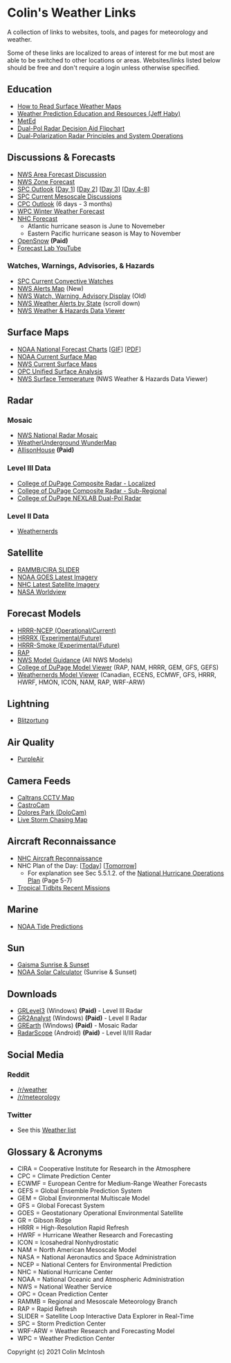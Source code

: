 # Colin's Weather Links
A collection of links to websites, tools, and pages for meteorology and weather.

Some of these links are localized to areas of interest for me but most are able to be switched to other locations or areas.
Websites/links listed below should be free and don't require a login unless otherwise specified.

## Education
- [How to Read Surface Weather Maps](https://www.weather.gov/jetstream/wxmaps)
- [Weather Prediction Education and Resources (Jeff Haby)](http://www.theweatherprediction.com/)
- [MetEd](https://www.meted.ucar.edu/training_detail.php)
- [Dual-Pol Radar Decision Aid Flipchart](http://www.wdtb.noaa.gov/courses/dualpol/Outreach/DualPol-Flipchart.pdf)
- [Dual-Polarization Radar Principles and System Operations](https://training.weather.gov/wdtd/courses/dualpol/documents/DualPolRadarPrinciples.pdf)

## Discussions & Forecasts
- [NWS Area Forecast Discussion](https://www.wrh.noaa.gov/total_forecast/getprod.php?new&prod=XXXAFDMTR&wfo=mtr)
- [NWS Zone Forecast](https://www.wrh.noaa.gov/mtr/versprod.php?pil=ZFP&sid=MTR)
- [SPC Outlook](https://www.spc.noaa.gov/products/outlook/)
    [[Day 1](https://www.spc.noaa.gov/products/outlook/day1otlk.html)]
    [[Day 2](https://www.spc.noaa.gov/products/outlook/day2otlk.html)]
    [[Day 3](https://www.spc.noaa.gov/products/outlook/day3otlk.html)]
    [[Day 4-8](https://www.spc.noaa.gov/products/exper/day4-8/)]
- [SPC Current Mesoscale Discussions](https://www.spc.noaa.gov/products/md/)
- [CPC Outlook](https://www.cpc.ncep.noaa.gov/) (6 days - 3 months)
- [WPC Winter Weather Forecast](https://www.wpc.ncep.noaa.gov/wwd/winter_wx.shtml)
- [NHC Forecast](https://www.nhc.noaa.gov/gtwo.php?basin=atlc&fdays=5)
  - Atlantic hurricane season is June to Novemeber
  - Eastern Pacific hurricane season is May to November
- [OpenSnow](https://opensnow.com/dailysnow) **(Paid)**
- [Forecast Lab YouTube](https://www.youtube.com/channel/UCA6mm30VIccQaYjABLaQ6Eg)

### Watches, Warnings, Advisories, & Hazards
- [SPC Current Convective Watches](https://www.spc.noaa.gov/products/watch/)
- [NWS Alerts Map](https://www.weather.gov/) (New)
- [NWS Watch, Warning, Advisory Display](https://www.spc.noaa.gov/products/wwa/) (Old)
- [NWS Weather Alerts by State](https://alerts.weather.gov/) (scroll down)
- [NWS Weather & Hazards Data Viewer](http://www.wrh.noaa.gov/map/?&zoom=5&scroll_zoom=false&center=37.59682400108367,-98.6572265625&boundaries=false,false,false,false,false,false,false,false,false&tab=observation&hazard=true&hazard_type=all&hazard_opacity=60&elements=temp,wind,gust&temp_filter=-80,130&gust_filter=0,150&rh_filter=0,100&elev_filter=-300,14000&precip_filter=0.01,18&obs_popup=false&obs_density=60&obs_provider=ALL)

## Surface Maps
- [NOAA National Forecast Charts](https://www.wpc.ncep.noaa.gov/national_forecast/natfcst.php) [[GIF](https://www.wpc.ncep.noaa.gov/noaa/noaad1.gif)] [[PDF](https://www.wpc.ncep.noaa.gov/noaa/noaad1.pdf)]
- [NOAA Current Surface Map](https://www.wpc.ncep.noaa.gov/html/sfc-zoom.php)
- [NWS Current Surface Maps](https://www.weather.gov/oun/sfcmaps)
- [OPC Unified Surface Analysis](https://ocean.weather.gov/unified_analysis.php)
- [NWS Surface Temperature](https://www.wrh.noaa.gov/map/?&zoom=5&scroll_zoom=false&center=37.59682400108367,-98.6572265625&boundaries=false,false,false,false,false,false,false,false,false&tab=layers&obs=true&obs_type=air_temp&obs_popup=false&obs_density=60&obs_provider=ALL) (NWS Weather & Hazards Data Viewer)

## Radar
### Mosaic
- [NWS National Radar Mosaic](https://radar.weather.gov/?settings=v1_eyJhZ2VuZGEiOnsiaWQiOiJuYXRpb25hbCIsImNlbnRlciI6Wy05Ni4xMTMsMzkuMTY2XSwiem9vbSI6NSwibGF5ZXIiOiJjcmVmX3FjZCIsInRyYW5zcGFyZW50Ijp0cnVlLCJhbGVydHNPdmVybGF5Ijp0cnVlfSwiYmFzZSI6InN0YW5kYXJkIiwiY291bnR5IjpmYWxzZSwiY3dhIjpmYWxzZSwic3RhdGUiOmZhbHNlLCJtZW51Ijp0cnVlLCJzaG9ydEZ1c2VkT25seSI6dHJ1ZX0%3D#/)
- [WeatherUnderground WunderMap](https://www.wunderground.com/wundermap?zoom=4&radar=1&wxstn=0)
- [AllisonHouse](https://maps.allisonhouse.com/) **(Paid)**

### Level III Data
- [College of DuPage Composite Radar - Localized](https://weather.cod.edu/satrad/?parms=local-Tahoe-comp_radar-48-0-100-1&checked=map&colorbar=undefined)
- [College of DuPage Composite Radar - Sub-Regional](https://weather.cod.edu/satrad/?parms=subregional-SanFran-comp_radar-48-0-100-1&checked=counties-map&colorbar=undefined)
- [College of DuPage NEXLAB Dual-Pol Radar](https://weather.cod.edu/satrad/nexrad/?parms=MUX-N0Q-1-24-100-usa-rad)

### Level II Data
- [Weathernerds](https://www.weathernerds.org/radar/rad.html?&initsite=KMUX&initradtype=ref&initcscheme=undefined&initimdimx=1016&initimdimy=782&initrange=39.231450220000:-124.503484140000:35.079002380000:-119.293404380000&initloop=False&initnframes=10&initwarnings=On&initinterstates=On&initbackground=On&initlightning16=Off&initlightning17=Off)

## Satellite
- [RAMMB/CIRA SLIDER](https://rammb-slider.cira.colostate.edu/)
- [NOAA GOES Latest Imagery](https://www.star.nesdis.noaa.gov/GOES/index.php)
- [NHC Latest Satellite Imagery](https://www.nhc.noaa.gov/satellite.php)
- [NASA Worldview](https://worldview.earthdata.nasa.gov/?v=-125.90494646571905,35.44708071161813,-115.5279995774611,40.70446356867694)

## Forecast Models
- [HRRR-NCEP (Operational/Current)](https://rapidrefresh.noaa.gov/hrrr/HRRR/Welcome.cgi?dsKey=hrrr_ncep_jet&domain=z1)
- [HRRRX (Experimental/Future)](https://rapidrefresh.noaa.gov/hrrr/HRRR/Welcome.cgi?dsKey=hrrr_jet&domain=z1)
- [HRRR-Smoke (Experimental/Future)](https://rapidrefresh.noaa.gov/hrrr/HRRRsmoke/Welcome.cgi?dsKey=hrrr_smoke_jet&domain=t4)
- [RAP](https://rapidrefresh.noaa.gov/RAP/Welcome.cgi?dsKey=rap_jet&domain=conus)
- [NWS Model Guidance](https://mag.ncep.noaa.gov/model-guidance-model-area.php) (All NWS Models)
- [College of DuPage Model Viewer](https://weather.cod.edu/forecast/) (RAP, NAM, HRRR, GEM, GFS, GEFS)
- [Weathernerds Model Viewer](https://www.weathernerds.org/home.html) (Canadian, ECENS, ECMWF, GFS, HRRR, HWRF, HMON, ICON, NAM, RAP, WRF-ARW)

## Lightning
- [Blitzortung](https://map.blitzortung.org/)

## Air Quality
- [PurpleAir](https://www.purpleair.com/map?opt=1/i/mAQI/a0/cC1&select=64383#12.67/37.7723/-122.43994)

## Camera Feeds
- [Caltrans CCTV Map](https://cwwp2.dot.ca.gov/vm/iframemap.htm)
- [CastroCam](https://castrocam.net/hd/)
- [Dolores Park (DoloCam)](https://www.dolocam.com/)
- [Live Storm Chasing Map](https://livestormchasing.com/map)

## Aircraft Reconnaissance
- [NHC Aircraft Reconnaissance](https://www.nhc.noaa.gov/recon.php)
- NHC Plan of the Day: [[Today](https://www.nhc.noaa.gov/text/MIAREPRPD_last.shtml)] [[Tomorrow](https://www.nhc.noaa.gov/text/MIAREPRPD.shtml)]
  - For explanation see Sec 5.5.1.2. of the [National Hurricane Operations Plan](https://www.icams-portal.gov/publications/nhop/2020_nhop.pdf) (Page 5-7)
- [Tropical Tidbits Recent Missions](https://www.tropicaltidbits.com/recon/)

## Marine
- [NOAA Tide Predictions](https://tidesandcurrents.noaa.gov/stationhome.html?id=9414290)

## Sun
- [Gaisma Sunrise & Sunset](https://www.gaisma.com/en/location/san-francisco-california.html)
- [NOAA Solar Calculator](https://www.esrl.noaa.gov/gmd/grad/solcalc/table.php?lat=37.77&lon=-122.42&year=2021) (Sunrise & Sunset)

## Downloads
- [GRLevel3](http://www.grlevelx.com/grlevel3_2/) (Windows) **(Paid)** - Level III Radar
- [GR2Analyst](http://www.grlevelx.com/gr2analyst_2) (Windows) **(Paid)** - Level II Radar
- [GREarth](http://www.grlevelx.com/grearth/) (Windows) **(Paid)** - Mosaic Radar
- [RadarScope](https://play.google.com/store/apps/details?id=com.basevelocity.radarscope) (Android) **(Paid)** - Level II/III Radar

## Social Media

### Reddit
- [/r/weather](https://www.reddit.com/r/weather/)
- [/r/meteorology](https://www.reddit.com/r/meteorology/)

### Twitter
- See this [Weather list](https://twitter.com/i/lists/1372373728600813570)

## Glossary & Acronyms
- CIRA = Cooperative Institute for Research in the Atmosphere
- CPC = Climate Prediction Center
- ECWMF = European Centre for Medium-Range Weather Forecasts
- GEFS = Global Ensemble Prediction System
- GEM = Global Environmental Multiscale Model
- GFS = Global Forecast System
- GOES = Geostationary Operational Environmental Satellite
- GR = Gibson Ridge
- HRRR = High-Resolution Rapid Refresh
- HWRF = Hurricane Weather Research and Forecasting
- ICON = Icosahedral Nonhydrostatic
- NAM = North American Mesoscale Model
- NASA = National Aeronautics and Space Administration
- NCEP = National Centers for Environmental Prediction
- NHC = National Hurricane Center
- NOAA = National Oceanic and Atmospheric Administration
- NWS = National Weather Service
- OPC = Ocean Prediction Center
- RAMMB = Regional and Mesoscale Meteorology Branch
- RAP = Rapid Refresh
- SLIDER = Satellite Loop Interactive Data Explorer in Real-Time
- SPC = Storm Prediction Center
- WRF-ARW = Weather Research and Forecasting Model
- WPC = Weather Prediction Center

Copyright (c) 2021 Colin McIntosh
